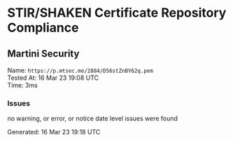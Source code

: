 # STIR/SHAKEN Certificate Repository Compliance

## Martini Security

Name: `https://p.mtsec.me/2884/D56stZnBY62q.pem`\
Tested At: 16 Mar 23 19:08 UTC\
Time: 3ms

### Issues

no warning, or error, or notice date level issues were found

Generated: 16 Mar 23 19:18 UTC
